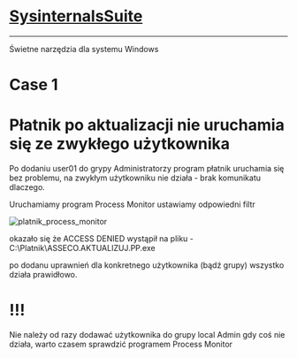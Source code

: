 # [SysinternalsSuite](https://download.sysinternals.com/files/SysinternalsSuite.zip)

--------------------------

Świetne narzędzia dla systemu Windows


# Case 1
# Płatnik po aktualizacji  nie uruchamia się ze zwykłego użytkownika

Po dodaniu user01 do grypy Administratorzy program płatnik uruchamia się bez problemu, na zwykłym użytkowniku nie działa - brak komunikatu dlaczego.

Uruchamiamy program Process Monitor ustawiamy odpowiedni filtr

![platnik_process_monitor](https://user-images.githubusercontent.com/75216446/153391844-cc71c419-aae7-478b-bb9e-d9a78897a4d8.png)

okazało się że ACCESS DENIED wystąpił na pliku - C:\Platnik\ASSECO.AKTUALIZUJ.PP.exe

po dodanu uprawnień dla konkretnego użytkownika (bądź grupy) wszystko działa prawidłowo.


# !!!

Nie należy od razy dodawać użytkownika do grupy local Admin gdy coś nie działa, warto czasem sprawdzić programem Process Monitor
